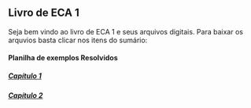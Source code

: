 ## Livro de ECA 1

Seja bem vindo ao livro de ECA 1 e seus arquivos digitais. Para baixar os arquvios basta clicar nos itens do sumário:

#### Planilha de exemplos Resolvidos
##### [Capítulo 1]()
##### [Capítulo 2]()
